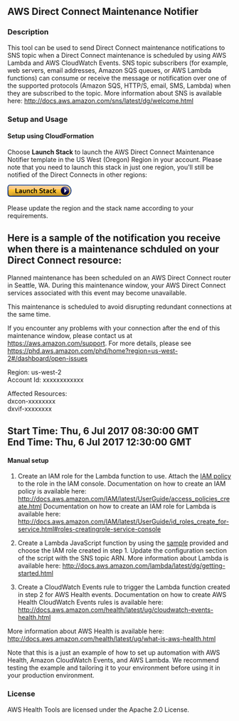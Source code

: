 ## AWS Direct Connect Maintenance Notifier

### Description
This tool can be used to send Direct Connect maintenance notifications to SNS topic when a Direct Connect maintenance is scheduled by using AWS Lambda and AWS CloudWatch Events. SNS topic subscribers (for example, web servers, email addresses, Amazon SQS queues, or AWS Lambda functions) can consume or receive the message or notification over one of the supported protocols (Amazon SQS, HTTP/S, email, SMS, Lambda) when they are subscribed to the topic. More information about SNS is available here: http://docs.aws.amazon.com/sns/latest/dg/welcome.html

### Setup and Usage

#### Setup using CloudFormation 

Choose **Launch Stack** to launch the AWS Direct Connect Maintenance Notifier template in the US West (Oregon) Region in your account. Please note that you need to launch this stack in just one region, you'll still be notified of the Direct Connects in other regions:
 
<a href="https://console.aws.amazon.com/cloudformation/home?region=us-west-2#/stacks/new?stackName=DXMaintNotify&templateURL=https://s3.amazonaws.com/aws-health-tools-assets/cloudformation-templates/DX_Notifier.json" title="Launch Stack"><img src="../images/cloudformation-launch-stack.png" alt="Launch Stack" /></a>

Please update the region and the stack name according to your requirements.

Here is a sample of the notification you receive when there is a maintenance schduled on your Direct Connect resource:
---------------------
Planned maintenance has been scheduled on an AWS Direct Connect router in Seattle, WA. During this maintenance window, your AWS Direct Connect services associated with this event may become unavailable.

This maintenance is scheduled to avoid disrupting redundant connections at the same time.

If you encounter any problems with your connection after the end of this maintenance window, please contact us at https://aws.amazon.com/support. For more details, please see https://phd.aws.amazon.com/phd/home?region=us-west-2#/dashboard/open-issues

Region: us-west-2
<br>Account Id: xxxxxxxxxxxx

Affected Resources:
<br>dxcon-xxxxxxxx
<br>dxvif-xxxxxxxx

Start Time: Thu, 6 Jul 2017 08:30:00 GMT 
<br>End Time: Thu, 6 Jul 2017 12:30:00 GMT
---------------------

#### Manual setup

1. Create an IAM role for the Lambda function to use. Attach the [IAM policy](IAMPolicy) to the role in the IAM console.
Documentation on how to create an IAM policy is available here: http://docs.aws.amazon.com/IAM/latest/UserGuide/access_policies_create.html
Documentation on how to create an IAM role for Lambda is available here: http://docs.aws.amazon.com/IAM/latest/UserGuide/id_roles_create_for-service.html#roles-creatingrole-service-console

2. Create a Lambda JavaScript function by using the [sample](LambdaFunction.js) provided and choose the IAM role created in step 1. Update the configuration section of the script with the SNS topic ARN.
More information about Lambda is available here: http://docs.aws.amazon.com/lambda/latest/dg/getting-started.html

3. Create a CloudWatch Events rule to trigger the Lambda function created in step 2 for AWS Health events.
Documentation on how to create AWS Health CloudWatch Events rules is available here: http://docs.aws.amazon.com/health/latest/ug/cloudwatch-events-health.html

More information about AWS Health is available here: http://docs.aws.amazon.com/health/latest/ug/what-is-aws-health.html

Note that this is a just an example of how to set up automation with AWS Health, Amazon CloudWatch Events, and AWS Lambda. We recommend testing the example and tailoring it to your environment before using it in your production environment.

### License
AWS Health Tools are licensed under the Apache 2.0 License.


